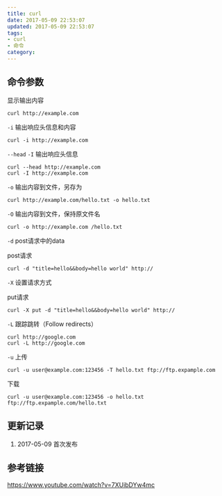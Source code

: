 ```yaml
---
title: curl
date: 2017-05-09 22:53:07
updated: 2017-05-09 22:53:07
tags:
- curl
- 命令
category:
---
```


## 命令参数

显示输出内容

```
curl http://example.com
```

`-i` 输出响应头信息和内容

```
curl -i http://example.com
```

`--head` `-I` 输出响应头信息

```
curl --head http://example.com
curl -I http://example.com
```

`-o` 输出内容到文件，另存为

```
curl http://example.com/hello.txt -o hello.txt
```

`-O` 输出内容到文件，保持原文件名

```
curl -o http://example.com /hello.txt
```

`-d` post请求中的data

post请求

```
curl -d "title=hello&&body=hello world" http://
```

`-X` 设置请求方式

put请求

```
curl -X put -d "title=hello&&body=hello world" http://
```

`-L`  跟踪跳转（Follow redirects）

```
curl http://google.com
curl -L http://google.com
```

`-u` 上传

```
curl -u user@example.com:123456 -T hello.txt ftp://ftp.expample.com
```

下载

```
curl -u user@example.com:123456 -o hello.txt ftp://ftp.expample.com/hello.txt
```
## 更新记录

1. 2017-05-09 首次发布

## 参考链接
https://www.youtube.com/watch?v=7XUibDYw4mc



